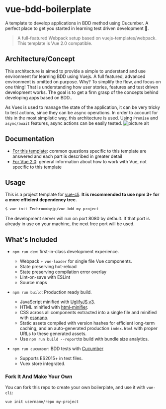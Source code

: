 # vue-bdd-boilerplate

A template to develop applications in BDD method using Cucumber. A perfect place to get you started in learning test driven development :rocket:.


> A full-featured Webpack setup based on vuejs-templates/webpack.
> This template is Vue 2.0 compatible.

## Architecture/Concept
This architecture is aimed to provide a simple to understand and use environment for learning BDD using Vuejs. A full featured, advanced environment is omitted on purpose. Why? To simplify the flow, and focus on one thing! That is understanding how user stories, features and test driven development works. The goal is to get a firm grasp of the concepts behind developing apps based on BDD..

As Vuex is used to manage the state of the application, it can be very tricky to test actions, since they can be async operations. In order to account for this in the most simplistic way, this architecture is used. Using `Promise` and `async/await` features, async actions can be easily tested. 
![picture alt](https://lh6.googleusercontent.com/TM4VZO0Ff-kcB3KsEbQkdTaii-U5R0hLwKNF22Pui0-UWqCeeSVQcQjP5_7W_25X8FimFXxAAidEPii66X3U=w1922-h951-rw "Async testing methodology")

## Documentation

- [For this template](http://vuejs-templates.github.io/webpack): common questions specific to this template are answered and each part is described in greater detail
- [For Vue 2.0](http://vuejs.org/guide/): general information about how to work with Vue, not specific to this template

## Usage

This is a project template for [vue-cli](https://github.com/vuejs/vue-cli). **It is recommended to use npm 3+ for a more efficient dependency tree.**

``` bash
$ vue init Techroombyjp/vue-bdd my-project
```

The development server will run on port 8080 by default. If that port is already in use on your machine, the next free port will be used.

## What's Included

- `npm run dev`: first-in-class development experience.
  - Webpack + `vue-loader` for single file Vue components.
  - State preserving hot-reload
  - State preserving compilation error overlay
  - Lint-on-save with ESLint
  - Source maps

- `npm run build`: Production ready build.
  - JavaScript minified with [UglifyJS v3](https://github.com/mishoo/UglifyJS2/tree/harmony).
  - HTML minified with [html-minifier](https://github.com/kangax/html-minifier).
  - CSS across all components extracted into a single file and minified with [cssnano](https://github.com/ben-eb/cssnano).
  - Static assets compiled with version hashes for efficient long-term caching, and an auto-generated production `index.html` with proper URLs to these generated assets.
  - Use `npm run build --report`to build with bundle size analytics.

- `npm run cucumber`: BDD tests with [Cucumber](https://github.com/cucumber/cucumber-js)
  - Supports ES2015+ in test files.
  - Vuex store integrated.


### Fork It And Make Your Own

You can fork this repo to create your own boilerplate, and use it with `vue-cli`:

``` bash
vue init username/repo my-project
```
